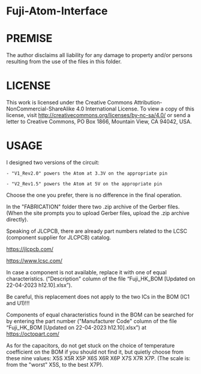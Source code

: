 # Fuji-Atom-Interface


#   PREMISE   #

The author disclaims all liability for any damage to property and/or persons resulting from the use of the files in this folder.


#   LICENSE   #


This work is licensed under the Creative Commons Attribution-NonCommercial-ShareAlike 4.0 International License.
To view a copy of this license, visit http://creativecommons.org/licenses/by-nc-sa/4.0/ or send a letter to 
Creative Commons, PO Box 1866, Mountain View, CA 94042, USA.


#    USAGE    #


I designed two versions of the circuit:

	- "V1_Rev2.0" powers the Atom at 3.3V on the appropriate pin
	
	- "V2_Rev1.5" powers the Atom at 5V on the appropriate pin
	
Choose the one you prefer, there is no difference in the final operation.

In the "FABRICATION" folder there two .zip archive of the Gerber files.
(When the site prompts you to upload Gerber files, upload the .zip archive directly).

Speaking of JLCPCB, there are already part numbers related to the LCSC (component supplier for JLCPCB) catalog.

https://jlcpcb.com/

https://www.lcsc.com/

In case a component is not available, replace it with one of equal characteristics.
("Description" column of the file “Fuji_HK_BOM [Updated on 22-04-2023 h12.10].xlsx”).

Be careful, this replacement does not apply to the two ICs in the BOM (IC1 and U1)!!!


Components of equal characteristics found in the BOM can be searched for by entering the part number
("Manufacturer Code" column of the file “Fuji_HK_BOM [Updated on 22-04-2023 h12.10].xlsx”) at https://octopart.com/

As for the capacitors, do not get stuck on the choice of temperature coefficient on the BOM if you should not find it, but quietly 
choose from these nine values: X5S X5R X5P X6S X6R X6P X7S X7R X7P. (The scale is: from the "worst" X5S, to the best X7P).
